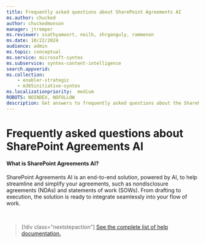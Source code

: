 ```yaml
---
title: Frequently asked questions about SharePoint Agreements AI
ms.author: chucked
author: chuckedmonson
manager: jtremper
ms.reviewer: ssathyamoort, neilh, shrganguly, rammenon
ms.date: 10/22/2024
audience: admin
ms.topic: conceptual
ms.service: microsoft-syntex
ms.subservice: syntex-content-intelligence
search.appverid: 
ms.collection: 
    - enabler-strategic
    - m365initiative-syntex
ms.localizationpriority:  medium
ROBOTS: NOINDEX, NOFOLLOW
description: Get answers to frequently asked questions about the SharePoint Agreements AI solution.
---
```


# Frequently asked questions about SharePoint Agreements AI

#### What is SharePoint Agreements AI?

SharePoint Agreements AI is an end-to-end solution, powered by AI, to help streamline and simplify your agreements, such as nondisclosure agreements (NDAs) and statements of work (SOWs). From drafting to execution, the solution is ready to integrate seamlessly into your flow of work.


<br>

> [!div class="nextstepaction"]
> [See the complete list of help documentation.](agreements-overview.md#help-documentation)
